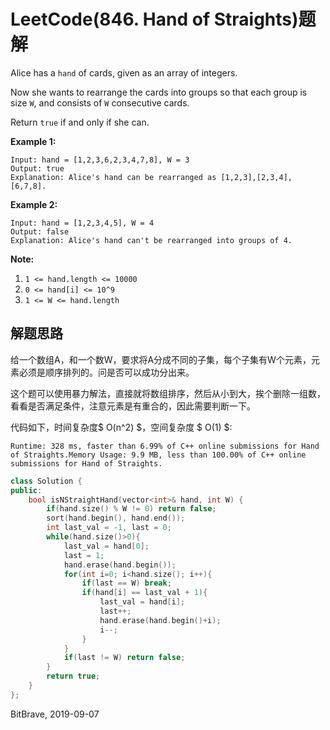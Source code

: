# LeetCode(846. Hand of Straights)题解

Alice has a `hand` of cards, given as an array of integers.

Now she wants to rearrange the cards into groups so that each group is size `W`, and consists of `W` consecutive cards.

Return `true` if and only if she can.

**Example 1:**

```
Input: hand = [1,2,3,6,2,3,4,7,8], W = 3
Output: true
Explanation: Alice's hand can be rearranged as [1,2,3],[2,3,4],[6,7,8].
```

**Example 2:**

```
Input: hand = [1,2,3,4,5], W = 4
Output: false
Explanation: Alice's hand can't be rearranged into groups of 4.
```

**Note:**

1. `1 <= hand.length <= 10000`
2. `0 <= hand[i] <= 10^9`
3. `1 <= W <= hand.length`

## 解题思路

给一个数组A，和一个数W，要求将A分成不同的子集，每个子集有W个元素，元素必须是顺序排列的。问是否可以成功分出来。

这个题可以使用暴力解法，直接就将数组排序，然后从小到大，挨个删除一组数，看看是否满足条件，注意元素是有重合的，因此需要判断一下。

代码如下，时间复杂度$ O(n^2) $，空间复杂度 $ O(1) $:

`Runtime: 328 ms, faster than 6.99% of C++ online submissions for Hand of Straights.Memory Usage: 9.9 MB, less than 100.00% of C++ online submissions for Hand of Straights.`

```c++
class Solution {
public:
    bool isNStraightHand(vector<int>& hand, int W) {
        if(hand.size() % W != 0) return false;
        sort(hand.begin(), hand.end());
        int last_val = -1, last = 0;
        while(hand.size()>0){
            last_val = hand[0];
            last = 1;
            hand.erase(hand.begin());
            for(int i=0; i<hand.size(); i++){
                if(last == W) break;
                if(hand[i] == last_val + 1){    
                    last_val = hand[i];
                    last++;
                    hand.erase(hand.begin()+i);
                    i--;
                }
            }
            if(last != W) return false;
        }
        return true;
    }
};
```

BitBrave, 2019-09-07